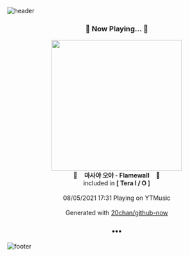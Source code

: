![header](https://capsule-render.vercel.app/api?type=wave&height=170&section=header&text=Hi.%20I'm%20SHIFT&fontColor=090707&fontAlignX=45&fontAlignY=65&fontSize=100)

<h3 align="center">🎵 Now Playing... 🎵</h3>
<p align="center">
  <a href="https://music.youtube.com/watch?v=Iq7j441JMbA">
    <img width="300" src="https://lh3.googleusercontent.com/hSLiVOV0P68gVhj2CzZcrnKvH3i2MNIs4ZtMm-3JfvaKx-s5L5VXeZOTys2Lv9ojBCApm0ZcM2vijtr8EA">
  </a>
  <br>
  🎵&nbsp&nbsp&nbsp <b>마사야 오야 - Flamewall</b> &nbsp&nbsp&nbsp🎵
  <br>
  included in <b>[ Tera I / O ]</b>
  
  <br />
  <br />
  08/05/2021 17:31 Playing on YTMusic
  <br />
  <br />
  Generated with <a href="https://github.com/20chan/github-now">20chan/github-now</a>
</p>

<h3 align="center">•••</h3>

![footer](https://capsule-render.vercel.app/api?type=wave&height=150&section=footer)
